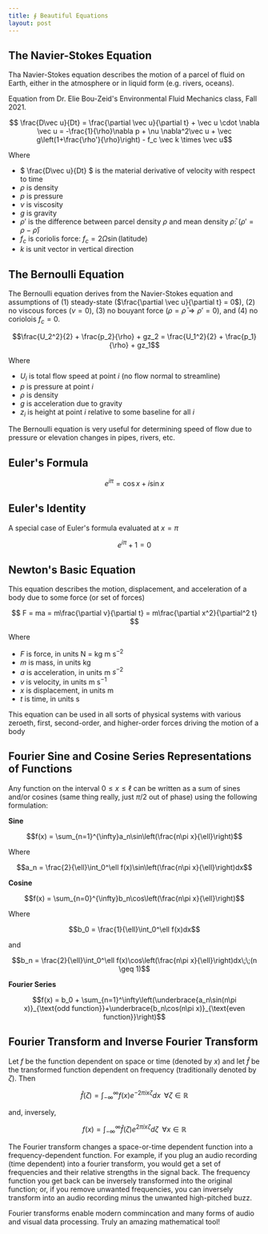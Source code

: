 ```yaml
---
title: ∮ Beautiful Equations
layout: post
---
```


## The Navier-Stokes Equation

Tha Navier-Stokes equation describes the motion of a parcel of fluid on Earth, either in the atmosphere or in liquid form (e.g. rivers, oceans).

Equation from Dr. Elie Bou-Zeid's Environmental Fluid Mechanics class, Fall 2021.

$$ \frac{D\vec u}{Dt} = \frac{\partial \vec u}{\partial t} + \vec u \cdot \nabla \vec u = -\frac{1}{\rho}\nabla p + \nu \nabla^2\vec u + \vec g\left(1+\frac{\rho'}{\rho}\right) - f_c \vec k \times \vec u$$

Where 

- $ \frac{D\vec u}{Dt} $ is the material derivative of velocity with respect to time
- $\rho$ is density
- $p$ is pressure
- $\nu$ is viscosity
- $g$ is gravity
- $\rho'$ is the difference between parcel density $\rho$ and mean density $\bar \rho$: ($\rho' = \rho - \bar \rho$)
- $f_c$ is coriolis force: $f_c = 2\Omega \sin(\text{latitude})$
- $k$ is unit vector in vertical direction

## The Bernoulli Equation

The Bernoulli equation derives from the Navier-Stokes equation and assumptions of (1) steady-state ($\frac{\partial \vec u}{\partial t} = 0$), (2) no viscous forces ($\nu=0$), (3) no bouyant force ($\rho = \bar\rho \Rightarrow \rho' = 0$), and (4) no coriolois $f_c = 0$.

$$\frac{U_2^2}{2} + \frac{p_2}{\rho} + gz_2 = \frac{U_1^2}{2} + \frac{p_1}{\rho} + gz_1$$

Where

- $U_i$ is total flow speed at point $i$ (no flow normal to streamline)
- $p$ is pressure at point $i$
- $\rho$ is density
- $g$ is acceleration due to gravity
- $z_i$ is height at point $i$ relative to some baseline for all $i$

The Bernoulli equation is very useful for determining speed of flow due to pressure or elevation changes in pipes, rivers, etc.

## Euler's Formula

$$e^{i\pi} = \cos x + i \sin x$$

## Euler's Identity

A special case of Euler's formula evaluated at $x = \pi$

$$e^{i\pi}+1 = 0$$

## Newton's Basic Equation

This equation describes the motion, displacement, and acceleration of a body due to some force (or set of forces)

$$ F = ma = m\frac{\partial v}{\partial t} = m\frac{\partial x^2}{\partial^2 t} $$

Where

- $F$ is force, in units N = kg m s$^{-2}$
- $m$ is mass, in units kg
- $a$ is acceleration, in units m $s^{-2}$
- $v$ is velocity, in units m s$^{-1}$
- $x$ is displacement, in units m
- $t$ is time, in units s

This equation can be used in all sorts of physical systems with various zeroeth, first, second-order, and higher-order forces driving the motion of a body

## Fourier Sine and Cosine Series Representations of Functions

Any function on the interval $0 \leq x \leq \ell$ can be written as a sum of sines and/or cosines (same thing really, just $\pi/2$ out of phase) using the following formulation:

**Sine**

$$f(x) = \sum_{n=1}^{\infty}a_n\sin\left(\frac{n\pi x}{\ell}\right)$$

Where

$$a_n = \frac{2}{\ell}\int_0^\ell f(x)\sin\left(\frac{n\pi x}{\ell}\right)dx$$

**Cosine**

$$f(x) = \sum_{n=0}^{\infty}b_n\cos\left(\frac{n\pi x}{\ell}\right)$$

Where

$$b_0 = \frac{1}{\ell}\int_0^\ell f(x)dx$$

and

$$b_n = \frac{2}{\ell}\int_0^\ell f(x)\cos\left(\frac{n\pi x}{\ell}\right)dx\;\;(n \geq 1)$$

**Fourier Series**

$$f(x) = b_0 + \sum_{n=1}^\infty\left(\underbrace{a_n\sin(n\pi x)}_{\text{odd function}}+\underbrace{b_n\cos(n\pi x)}_{\text{even function}}\right)$$

## Fourier Transform and Inverse Fourier Transform

Let $f$ be the function dependent on space or time (denoted by $x$) and let $\hat f$ be the transformed function dependent on frequency (traditionally denoted by $\zeta$). Then

$$\hat f(\zeta) = \int_{-\infty}^\infty f(x)e^{-2\pi i x\zeta}dx\;\; \forall \zeta \in \mathbb{R}$$

and, inversely,

$$f(x) = \int_{-\infty}^\infty \hat f(\zeta)e^{2\pi i x\zeta}d\zeta\;\; \forall x \in \mathbb{R}$$

The Fourier transform changes a space-or-time dependent function into a frequency-dependent function. For example, if you plug an audio recording (time dependent) into a fourier transform, you would get a set of frequencies and their relative strengths in the signal back. The frequency function you get back can be inversely transformed into the original function; or, if you remove unwanted frequencies, you can inversely transform into an audio recording minus the unwanted high-pitched buzz.

Fourier transforms enable modern commincation and many forms of audio and visual data processing. Truly an amazing mathematical tool!
